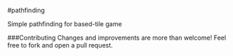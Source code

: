 #pathfinding

Simple pathfinding for based-tile game

###Contributing
Changes and improvements are more than welcome! Feel free to fork and open a pull request.
